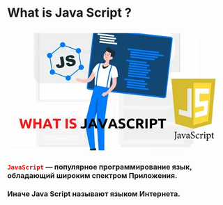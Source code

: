 # What is Java Script ?
![Alt-текст](/img.webp "Заголовок изображения")
-------------------------------------------
### <code style="color : red">JavaScript</code> — популярное  программирование язык, обладающий широким спектром Приложения.

###  Иначе Java Script называют языком Интернета.





